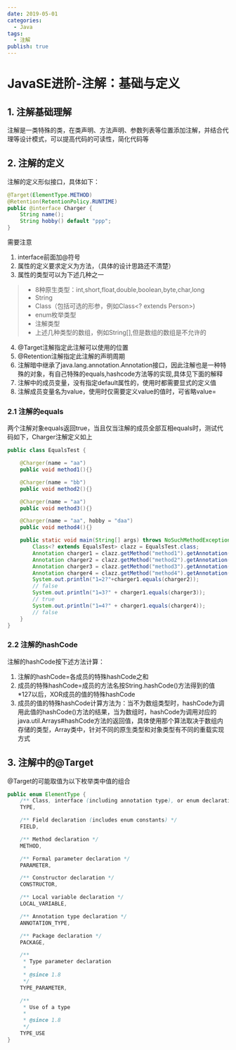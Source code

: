 ```yaml
---
date: 2019-05-01
categories:
  - Java
tags:
  - 注解
publish: true
---
```


# JavaSE进阶-注解：基础与定义

## 1. 注解基础理解

注解是一类特殊的类，在类声明、方法声明、参数列表等位置添加注解，并结合代理等设计模式，可以提高代码的可读性，简化代码等

## 2. 注解的定义
注解的定义形似接口，具体如下：
```Java
@Target(ElementType.METHOD)
@Retention(RetentionPolicy.RUNTIME)
public @interface Charger {
    String name();
    String hobby() default "ppp";
}
```
需要注意
1. interface前面加@符号
2. 属性的定义要求定义为方法，（具体的设计思路还不清楚）
3. 属性的类型可以为下述几种之一
>- 8种原生类型：int,short,float,double,boolean,byte,char,long
>- String
>- Class（包括可选的形参，例如Class<? extends Person>)
>- enum枚举类型
>- 注解类型
>- 上述几种类型的数组，例如String[],但是数组的数组是不允许的
4. @Target注解指定此注解可以使用的位置
5. @Retention注解指定此注解的声明周期
5. 注解暗中继承了java.lang.annotation.Annotation接口，因此注解也是一种特殊的对象，有自己特殊的equals,hashcode方法等的实现,具体见下面的解释
6. 注解中的成员变量，没有指定default属性的，使用时都需要显式的定义值
6. 注解成员变量名为value，使用时仅需要定义value的值时，可省略value=

### 2.1 注解的equals
两个注解对象equals返回true，当且仅当注解的成员全部互相equals时，测试代码如下，Charger注解定义如上

```Java
public class EqualsTest {

    @Charger(name = "aa")
    public void method1(){}

    @Charger(name = "bb")
    public void method2(){}

    @Charger(name = "aa")
    public void method3(){}

    @Charger(name = "aa", hobby = "daa")
    public void method4(){}

    public static void main(String[] args) throws NoSuchMethodException {
        Class<? extends EqualsTest> clazz = EqualsTest.class;
        Annotation charger1 = clazz.getMethod("method1").getAnnotation(Charger.class);
        Annotation charger2 = clazz.getMethod("method2").getAnnotation(Charger.class);
        Annotation charger3 = clazz.getMethod("method3").getAnnotation(Charger.class);
        Annotation charger4 = clazz.getMethod("method4").getAnnotation(Charger.class);
        System.out.println("1=2?"+charger1.equals(charger2));
        // false
        System.out.println("1=3?" + charger1.equals(charger3));
        // true
        System.out.println("1=4?" + charger1.equals(charger4));
        // false
    }
}

```

### 2.2 注解的hashCode
注解的hashCode按下述方法计算：
1. 注解的hashCode=各成员的特殊hashCode之和
2. 成员的特殊hashCode=成员的方法名按String.hashCode()方法得到的值*127以后，XOR成员的值的特殊hashCode
3. 成员的值的特殊hashCode计算方法为：当不为数组类型时，hashCode为调用此值的hashCode()方法的结果，当为数组时，hashCode为调用对应的java.util.Arrays#hashCode方法的返回值，具体使用那个算法取决于数组内存储的类型，Array类中，针对不同的原生类型和对象类型有不同的重载实现方式

## 3. 注解中的@Target

@Target的可能取值为以下枚举类中值的组合
```Java
public enum ElementType {
    /** Class, interface (including annotation type), or enum declaration */
    TYPE,

    /** Field declaration (includes enum constants) */
    FIELD,

    /** Method declaration */
    METHOD,

    /** Formal parameter declaration */
    PARAMETER,

    /** Constructor declaration */
    CONSTRUCTOR,

    /** Local variable declaration */
    LOCAL_VARIABLE,

    /** Annotation type declaration */
    ANNOTATION_TYPE,

    /** Package declaration */
    PACKAGE,

    /**
     * Type parameter declaration
     *
     * @since 1.8
     */
    TYPE_PARAMETER,

    /**
     * Use of a type
     *
     * @since 1.8
     */
    TYPE_USE
}
```
